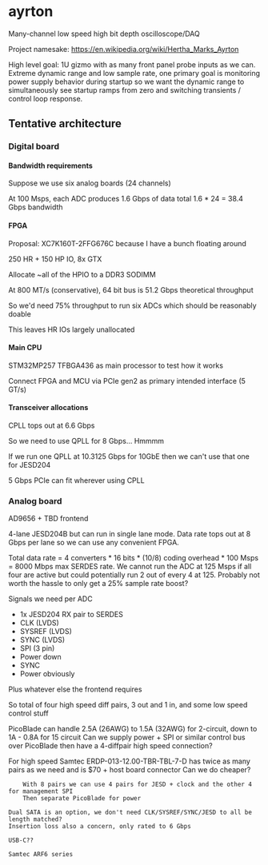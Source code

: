 # ayrton
Many-channel low speed high bit depth oscilloscope/DAQ

Project namesake: https://en.wikipedia.org/wiki/Hertha_Marks_Ayrton

High level goal: 1U gizmo with as many front panel probe inputs as we can. Extreme dynamic range and low sample rate,
one primary goal is monitoring power supply behavior during startup so we want the dynamic range to simultaneously see
startup ramps from zero and switching transients / control loop response.

## Tentative architecture

### Digital board

#### Bandwidth requirements

Suppose we use six analog boards (24 channels)

At 100 Msps, each ADC produces 1.6 Gbps of data
total 1.6 * 24 = 38.4 Gbps bandwidth

#### FPGA

Proposal: XC7K160T-2FFG676C because I have a bunch floating around

250 HR + 150 HP IO, 8x GTX

Allocate ~all of the HPIO to a DDR3 SODIMM

At 800 MT/s (conservative), 64 bit bus is 51.2 Gbps theoretical throughput

So we'd need 75% throughput to run six ADCs which should be reasonably doable

This leaves HR IOs largely unallocated

#### Main CPU

STM32MP257 TFBGA436 as main processor to test how it works

Connect FPGA and MCU via PCIe gen2 as primary intended interface (5 GT/s)

#### Transceiver allocations

CPLL tops out at 6.6 Gbps

So we need to use QPLL for 8 Gbps... Hmmmm

If we run one QPLL at 10.3125 Gbps for 10GbE then we can't use that one for JESD204

5 Gbps PCIe can fit wherever using CPLL

### Analog board

AD9656 + TBD frontend

4-lane JESD204B but can run in single lane mode. Data rate tops out at 8 Gbps per lane so we can use any convenient
FPGA.

Total data rate = 4 converters * 16 bits * (10/8) coding overhead * 100 Msps = 8000 Mbps max SERDES rate. We cannot run
the ADC at 125 Msps if all four are active but could potentially run 2 out of every 4 at 125. Probably not worth the
hassle to only get a 25% sample rate boost?

Signals we need per ADC
* 1x JESD204 RX pair to SERDES
* CLK (LVDS)
* SYSREF (LVDS)
* SYNC (LVDS)
* SPI (3 pin)
* Power down
* SYNC
* Power obviously

Plus whatever else the frontend requires

So total of four high speed diff pairs, 3 out and 1 in, and some low speed control stuff

PicoBlade can handle 2.5A (26AWG) to 1.5A (32AWG) for 2-circuit, down to 1A - 0.8A for 15 circuit
Can we supply power + SPI or similar control bus over PicoBlade then have a 4-diffpair high speed connection?

For high speed
	Samtec ERDP-013-12.00-TBR-TBL-7-D has twice as many pairs as we need and is $70 + host board connector
	Can we do cheaper?

		With 8 pairs we can use 4 pairs for JESD + clock and the other 4 for management SPI
		Then separate PicoBlade for power

	Dual SATA is an option, we don't need CLK/SYSREF/SYNC/JESD to all be length matched?
	Insertion loss also a concern, only rated to 6 Gbps

	USB-C??

	Samtec ARF6 series
